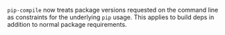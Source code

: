 `pip-compile` now treats package versions requested on the command line as
constraints for the underlying `pip` usage.
This applies to build deps in addition to normal package requirements.
